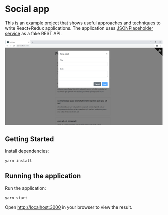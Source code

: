 # Social app

This is an example project that shows useful approaches and techniques to write React+Redux applications.
The application uses [JSONPlaceholder service](https://jsonplaceholder.typicode.com/) as a fake REST API.

![Screenshot](./screenshots/screenshot.png)

## Getting Started

Install dependencies:

```
yarn install
```

## Running the application

Run the application:

```
yarn start
```

Open [http://localhost:3000](http://localhost:3000) in your browser to view the result.
